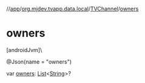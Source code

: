 //[app](../../../index.md)/[org.mjdev.tvapp.data.local](../index.md)/[TVChannel](index.md)/[owners](owners.md)

# owners

[androidJvm]\

@Json(name = &quot;owners&quot;)

var [owners](owners.md): [List](https://kotlinlang.org/api/latest/jvm/stdlib/kotlin.collections/-list/index.html)&lt;[String](https://kotlinlang.org/api/latest/jvm/stdlib/kotlin/-string/index.html)&gt;?
